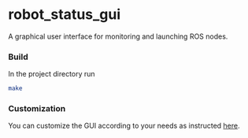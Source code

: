 # robot_status_gui
A graphical user interface for monitoring and launching ROS nodes.

### Build
In the project directory run
```bash
make
```

### Customization
You can customize the GUI according to your needs as instructed [here](https://github.com/ut-amrl/robot_status_gui/wiki/GUI-Customization).
